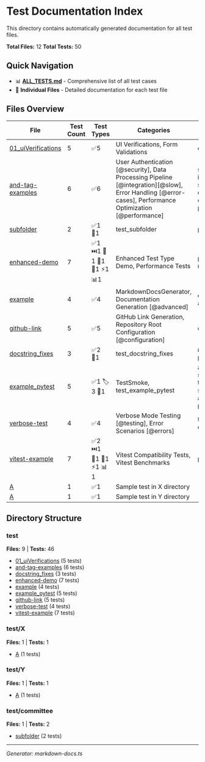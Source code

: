 # Test Documentation Index

This directory contains automatically generated documentation for all test files.

**Total Files:** 12
**Total Tests:** 50

## Quick Navigation

- 📊 **[ALL_TESTS.md](ALL_TESTS.md)** - Comprehensive list of all test cases
- 📁 **Individual Files** - Detailed documentation for each test file

## Files Overview

| File | Test Count | Test Types | Categories | Tags |
|------|------------|------------|------------|------|
| [01_uiVerifications](test/01_uiVerifications.md) | 5 | ✅5 | UI Verifications, Form Validations | error-case |
| [and-tag-examples](test/and-tag-examples.md) | 6 | ✅6 | User Authentication [@security], Data Processing Pipeline [@integration][@slow], Error Handling [@error-cases], Performance Optimization [@performance] | security, integration, slow, error-cases, error-case, performance |
| [subfolder](test/committee/test_subfolder.md) | 2 | ✅1 🔢1 | test_subfolder | parametrize |
| [enhanced-demo](test/enhanced-demo.md) | 7 | ✅1 ⏭️1 📝1 🔄1 🎯1 ⚡1 📊1 | Enhanced Test Type Demo, Performance Tests | parameterized, negative-test |
| [example](test/example.md) | 4 | ✅4 | MarkdownDocsGenerator, Documentation Generation [@advanced] | error-case, advanced |
| [github-link](test/github-link.md) | 5 | ✅5 | GitHub Link Generation, Repository Root Configuration [@configuration] | configuration |
| [docstring_fixes](test/test_docstring_fixes.md) | 3 | ✅2 🔢1 | test_docstring_fixes | negative-test, parametrize |
| [example_pytest](test/test_example_pytest.md) | 5 | ✅1 🏷️3 🔢1 | TestSmoke, test_example_pytest | ariadne, substrate, test_key, skip_blockchain, active_flow, parametrize |
| [verbose-test](test/verbose-test.md) | 4 | ✅4 | Verbose Mode Testing [@testing], Error Scenarios [@errors] | testing, errors, error-case |
| [vitest-example](test/vitest-example.md) | 7 | ✅2 ⏭️1 🔄1 🎯1 ⚡1 📊1 | Vitest Compatibility Tests, Vitest Benchmarks | parameterized |
| [A](test/X/A.md) | 1 | ✅1 | Sample test in X directory |  |
| [A](test/Y/A.md) | 1 | ✅1 | Sample test in Y directory |  |

## Directory Structure

### test

**Files:** 9 | **Tests:** 46

- [01_uiVerifications](test/01_uiVerifications.md) (5 tests)
- [and-tag-examples](test/and-tag-examples.md) (6 tests)
- [docstring_fixes](test/test_docstring_fixes.md) (3 tests)
- [enhanced-demo](test/enhanced-demo.md) (7 tests)
- [example](test/example.md) (4 tests)
- [example_pytest](test/test_example_pytest.md) (5 tests)
- [github-link](test/github-link.md) (5 tests)
- [verbose-test](test/verbose-test.md) (4 tests)
- [vitest-example](test/vitest-example.md) (7 tests)

### test/X

**Files:** 1 | **Tests:** 1

- [A](test/X/A.md) (1 tests)

### test/Y

**Files:** 1 | **Tests:** 1

- [A](test/Y/A.md) (1 tests)

### test/committee

**Files:** 1 | **Tests:** 2

- [subfolder](test/committee/test_subfolder.md) (2 tests)


---
*Generator: markdown-docs.ts*
